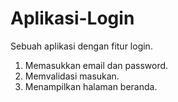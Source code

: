 # Aplikasi-Login
Sebuah aplikasi dengan fitur login.

1. Memasukkan email dan password.
2. Memvalidasi masukan.
3. Menampilkan halaman beranda.
